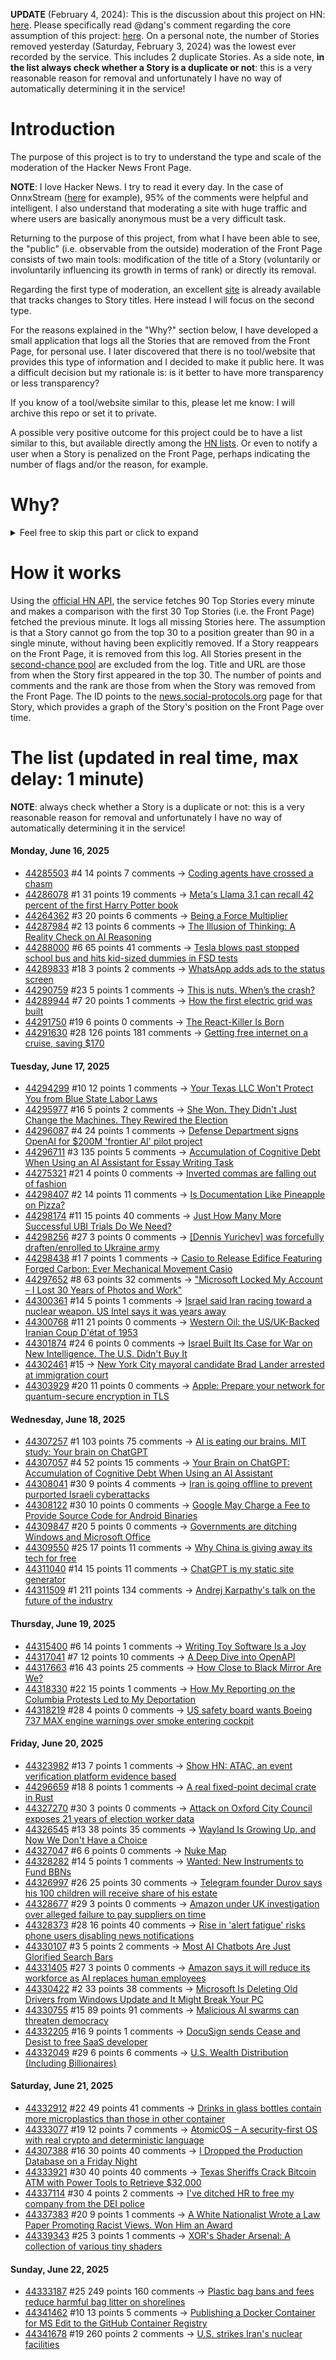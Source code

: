 **UPDATE** (February 4, 2024): This is the discussion about this project on HN: [here](https://news.ycombinator.com/item?id=39230513). Please specifically read @dang's comment regarding the core assumption of this project: [here](https://news.ycombinator.com/item?id=39231537). On a personal note, the number of Stories removed yesterday (Saturday, February 3, 2024) was the lowest ever recorded by the service. This includes 2 duplicate Stories. As a side note, **in the list always check whether a Story is a duplicate or not**: this is a very reasonable reason for removal and unfortunately I have no way of automatically determining it in the service!

# Introduction

The purpose of this project is to try to understand the type and scale of the moderation of the Hacker News Front Page.

**NOTE**: I love Hacker News. I try to read it every day. In the case of OnnxStream ([here](https://news.ycombinator.com/item?id=37752632) for example), 95% of the comments were helpful and intelligent. I also understand that moderating a site with huge traffic and where users are basically anonymous must be a very difficult task.

Returning to the purpose of this project, from what I have been able to see, the "public" (i.e. observable from the outside) moderation of the Front Page consists of two main tools: modification of the title of a Story (voluntarily or involuntarily influencing its growth in terms of rank) or directly its removal.

Regarding the first type of moderation, an excellent [site](https://hackernewstitles.netlify.app/) is already available that tracks changes to Story titles. Here instead I will focus on the second type.

For the reasons explained in the "Why?" section below, I have developed a small application that logs all the Stories that are removed from the Front Page, for personal use. I later discovered that there is no tool/website that provides this type of information and I decided to make it public here. It was a difficult decision but my rationale is: is it better to have more transparency or less transparency?

If you know of a tool/website similar to this, please let me know: I will archive this repo or set it to private.

A possible very positive outcome for this project could be to have a list similar to this, but available directly among the [HN lists](https://news.ycombinator.com/lists). Or even to notify a user when a Story is penalized on the Front Page, perhaps indicating the number of flags and/or the reason, for example.

# Why?

<details>
<summary>Feel free to skip this part or click to expand</summary>

A friend of mine posted two Stories on Hacker News related to OnnxStream (31 days apart), the first related to SDXL Turbo support and the second related to TinyLlama and Mistral 7B support.

In the case of the [first](https://news.ycombinator.com/item?id=38646969), the Story was among the first on the Front Page, until its title was changed from "Stable Diffusion Turbo on a Raspberry Pi Zero 2 generates an image in 29 minutes" to "OnnxStream: Stable Diffusion XL 1.0 Base on a Raspberry Pi Zero 2". This effectively "killed" the Story. One user pointed out that the new title didn't reflect the spirit of the Story (thanks @practice9).

In the case of the [second](https://news.ycombinator.com/item?id=38991145), the Story was in third place on the Front Page, less than an hour after the submission. In this case it was simply removed from the Front Page.

Having discovered this, perplexed, I sent an email to the moderator. @dang, who was very kind and quick in his response, explained to me that the Story had been flagged by users even without being explicitly [flagged], and that he could therefore only hypothesize the causes of the flag. His hypothesis was that (some?) users might be fed up with news related to LLMs.

While I have no reason to doubt Daniel's good faith, it's hard to believe that HN users would be tired of LLM-related news.

So I decided to develop a small console application to determine the frequency of this phenomenon (actually I was also motivated by the prospect of writing some C# code, after more than 2 years of complete abstinence). I subsequently discovered that there were no tools/websites that monitored this specific phenomenon and I therefore decided to make it public here.

</details>

# How it works

Using the [official HN API](https://github.com/HackerNews/API), the service fetches 90 Top Stories every minute and makes a comparison with the first 30 Top Stories (i.e. the Front Page) fetched the previous minute. It logs all missing Stories here. The assumption is that a Story cannot go from the top 30 to a position greater than 90 in a single minute, without having been explicitly removed. If a Story reappears on the Front Page, it is removed from this log. All Stories present in the [second-chance pool](https://news.ycombinator.com/pool) are excluded from the log. Title and URL are those from when the Story first appeared in the top 30. The number of points and comments and the rank are those from when the Story was removed from the Front Page. The ID points to the [news.social-protocols.org](https://news.social-protocols.org) page for that Story, which provides a graph of the Story's position on the Front Page over time.

# The list (updated in real time, max delay: 1 minute)

**NOTE**: always check whether a Story is a duplicate or not: this is a very reasonable reason for removal and unfortunately I have no way of automatically determining it in the service!

#### **Monday, June 16, 2025**
<!-- HN:44285503:start -->
* [44285503](https://news.social-protocols.org/stats?id=44285503) #4 14 points 7 comments -> [Coding agents have crossed a chasm](https://blog.singleton.io/posts/2025-06-14-coding-agents-cross-a-chasm/)<!-- HN:44285503:end --><!-- HN:44286078:start -->
* [44286078](https://news.social-protocols.org/stats?id=44286078) #1 31 points 19 comments -> [Meta's Llama 3.1 can recall 42 percent of the first Harry Potter book](https://www.understandingai.org/p/metas-llama-31-can-recall-42-percent)<!-- HN:44286078:end --><!-- HN:44264362:start -->
* [44264362](https://news.social-protocols.org/stats?id=44264362) #3 20 points 6 comments -> [Being a Force Multiplier](https://substack.com/home/post/p-165651243)<!-- HN:44264362:end --><!-- HN:44287984:start -->
* [44287984](https://news.social-protocols.org/stats?id=44287984) #2 13 points 6 comments -> [The Illusion of Thinking: A Reality Check on AI Reasoning](https://leotsem.com/blog/the-illusion-of-thinking/)<!-- HN:44287984:end --><!-- HN:44288000:start -->
* [44288000](https://news.social-protocols.org/stats?id=44288000) #6 65 points 41 comments -> [Tesla blows past stopped school bus and hits kid-sized dummies in FSD tests](https://www.engadget.com/transportation/tesla-blows-past-stopped-school-bus-and-hits-kid-sized-dummies-in-full-self-driving-tests-183756251.html)<!-- HN:44288000:end --><!-- HN:44289833:start -->
* [44289833](https://news.social-protocols.org/stats?id=44289833) #18 3 points 2 comments -> [WhatsApp adds ads to the status screen](https://techcrunch.com/2025/06/16/whatsapp-is-adding-ads-to-the-status-screen/)<!-- HN:44289833:end --><!-- HN:44290759:start -->
* [44290759](https://news.social-protocols.org/stats?id=44290759) #23 5 points 1 comments -> [This is nuts. When’s the crash?](https://www.ft.com/content/80019dab-78ab-4dbd-b6c5-a54ce953532f)<!-- HN:44290759:end --><!-- HN:44289944:start -->
* [44289944](https://news.social-protocols.org/stats?id=44289944) #7 20 points 1 comments -> [How the first electric grid was built](https://www.worksinprogress.news/p/how-the-worlds-first-electric-grid)<!-- HN:44289944:end --><!-- HN:44291750:start -->
* [44291750](https://news.social-protocols.org/stats?id=44291750) #19 6 points 0 comments -> [The React-Killer Is Born](https://medium.com/@resti.guay/juris-object-first-web-development-a-new-paradigm-for-reactive-user-interfaces-721a5a734732)<!-- HN:44291750:end --><!-- HN:44291630:start -->
* [44291630](https://news.social-protocols.org/stats?id=44291630) #28 126 points 181 comments -> [Getting free internet on a cruise, saving $170](https://angad.me/blog/2025/getting-free-cruise-internet/)<!-- HN:44291630:end -->
#### **Tuesday, June 17, 2025**
<!-- HN:44294299:start -->
* [44294299](https://news.social-protocols.org/stats?id=44294299) #10 12 points 1 comments -> [Your Texas LLC Won't Protect You from Blue State Labor Laws](https://upcactus.com/blog/your-Texas-LLC-won-t-protect-you-from-Blue-State-Labor-Laws)<!-- HN:44294299:end --><!-- HN:44295977:start -->
* [44295977](https://news.social-protocols.org/stats?id=44295977) #16 5 points 2 comments -> [She Won. They Didn't Just Change the Machines. They Rewired the Election](https://substack.com/inbox/post/165658733)<!-- HN:44295977:end --><!-- HN:44296087:start -->
* [44296087](https://news.social-protocols.org/stats?id=44296087) #4 24 points 1 comments -> [Defense Department signs OpenAI for $200M 'frontier AI' pilot project](https://www.theregister.com/2025/06/17/dod_openai_contract/)<!-- HN:44296087:end --><!-- HN:44296711:start -->
* [44296711](https://news.social-protocols.org/stats?id=44296711) #3 135 points 5 comments -> [Accumulation of Cognitive Debt When Using an AI Assistant for Essay Writing Task](https://www.brainonllm.com/)<!-- HN:44296711:end --><!-- HN:44275321:start -->
* [44275321](https://news.social-protocols.org/stats?id=44275321) #21 4 points 0 comments -> [Inverted commas are falling out of fashion](https://www.economist.com/britain/2025/06/12/inverted-commas-are-falling-out-of-fashion)<!-- HN:44275321:end --><!-- HN:44298407:start -->
* [44298407](https://news.social-protocols.org/stats?id=44298407) #2 14 points 11 comments -> [Is Documentation Like Pineapple on Pizza?](https://techleadtoolkit.substack.com/p/is-documentation-like-pineapple-on)<!-- HN:44298407:end --><!-- HN:44298174:start -->
* [44298174](https://news.social-protocols.org/stats?id=44298174) #11 15 points 40 comments -> [Just How Many More Successful UBI Trials Do We Need?](https://medium.com/the-no%C3%B6sphere/just-how-many-more-successful-ubi-trials-do-we-need-64ed124c7001)<!-- HN:44298174:end --><!-- HN:44298256:start -->
* [44298256](https://news.social-protocols.org/stats?id=44298256) #27 3 points 0 comments -> [[Dennis Yurichev] was forcefully draften/enrolled to Ukraine army](https://yurichev.com/n/army/)<!-- HN:44298256:end --><!-- HN:44298438:start -->
* [44298438](https://news.social-protocols.org/stats?id=44298438) #1 7 points 1 comments -> [Casio to Release Edifice Featuring Forged Carbon: Ever Mechanical Movement Casio](https://www.casio.com/intl/news/2025/0616-efk-100/)<!-- HN:44298438:end --><!-- HN:44297652:start -->
* [44297652](https://news.social-protocols.org/stats?id=44297652) #8 63 points 32 comments -> ["Microsoft Locked My Account – I Lost 30 Years of Photos and Work"](https://old.reddit.com/r/pcmasterrace/comments/1ldef4p/microsoft_locked_my_account_i_lost_30_years_of/)<!-- HN:44297652:end --><!-- HN:44300361:start -->
* [44300361](https://news.social-protocols.org/stats?id=44300361) #14 5 points 1 comments -> [Israel said Iran racing toward a nuclear weapon. US Intel says it was years away](https://www.cnn.com/2025/06/17/politics/israel-iran-nuclear-bomb-us-intelligence-years-away)<!-- HN:44300361:end --><!-- HN:44300768:start -->
* [44300768](https://news.social-protocols.org/stats?id=44300768) #11 21 points 0 comments -> [Western Oil: the US/UK-Backed Iranian Coup D'état of 1953](https://en.wikipedia.org/wiki/1953_Iranian_coup_d%27%C3%A9tat)<!-- HN:44300768:end --><!-- HN:44301874:start -->
* [44301874](https://news.social-protocols.org/stats?id=44301874) #24 6 points 0 comments -> [Israel Built Its Case for War on New Intelligence. The U.S. Didn't Buy It](https://www.wsj.com/world/middle-east/israel-built-its-case-for-war-with-iran-on-new-intelligence-the-u-s-didnt-buy-it-55592e81)<!-- HN:44301874:end --><!-- HN:44302461:start -->
* [44302461](https://news.social-protocols.org/stats?id=44302461) #15 -> [New York City mayoral candidate Brad Lander arrested at immigration court](https://www.theguardian.com/us-news/2025/jun/17/brad-lander-arrested-new-york-city-comptroller)<!-- HN:44302461:end --><!-- HN:44303929:start -->
* [44303929](https://news.social-protocols.org/stats?id=44303929) #20 11 points 0 comments -> [Apple: Prepare your network for quantum-secure encryption in TLS](https://support.apple.com/en-my/122756)<!-- HN:44303929:end -->
#### **Wednesday, June 18, 2025**
<!-- HN:44307257:start -->
* [44307257](https://news.social-protocols.org/stats?id=44307257) #1 103 points 75 comments -> [AI is eating our brains. MIT study: Your brain on ChatGPT](https://www.media.mit.edu/projects/your-brain-on-chatgpt/overview/)<!-- HN:44307257:end --><!-- HN:44307057:start -->
* [44307057](https://news.social-protocols.org/stats?id=44307057) #4 52 points 15 comments -> [Your Brain on ChatGPT: Accumulation of Cognitive Debt When Using an AI Assistant](https://fermatslibrary.com/s/your-brain-on-chatgpt-accumulation-of-cognitive-debt-when-using-an-ai-assistant-for-essay-writing-task)<!-- HN:44307057:end --><!-- HN:44308041:start -->
* [44308041](https://news.social-protocols.org/stats?id=44308041) #30 9 points 4 comments -> [Iran is going offline to prevent purported Israeli cyberattacks](https://www.theverge.com/politics/688875/iran-cutting-off-internet-israel-war)<!-- HN:44308041:end --><!-- HN:44308122:start -->
* [44308122](https://news.social-protocols.org/stats?id=44308122) #30 10 points 0 comments -> [Google May Charge a Fee to Provide Source Code for Android Binaries](https://source.android.com/opensourcerequest)<!-- HN:44308122:end --><!-- HN:44309847:start -->
* [44309847](https://news.social-protocols.org/stats?id=44309847) #20 5 points 0 comments -> [Governments are ditching Windows and Microsoft Office](https://www.windowscentral.com/software-apps/windows-11/goverments-are-ditching-windows-and-microsoft-office-new-letter-reveals-the-real-costs-of-switching-to-windows-11)<!-- HN:44309847:end --><!-- HN:44309550:start -->
* [44309550](https://news.social-protocols.org/stats?id=44309550) #25 17 points 11 comments -> [Why China is giving away its tech for free](https://www.economist.com/business/2025/06/17/why-china-is-giving-away-its-tech-for-free)<!-- HN:44309550:end --><!-- HN:44311040:start -->
* [44311040](https://news.social-protocols.org/stats?id=44311040) #14 15 points 11 comments -> [ChatGPT is my static site generator](https://notes.npilk.com/chatgpt-is-my-ssg)<!-- HN:44311040:end --><!-- HN:44311509:start -->
* [44311509](https://news.social-protocols.org/stats?id=44311509) #1 211 points 134 comments -> [Andrej Karpathy's talk on the future of the industry](https://www.donnamagi.com/articles/karpathy-yc-talk)<!-- HN:44311509:end -->
#### **Thursday, June 19, 2025**
<!-- HN:44315400:start -->
* [44315400](https://news.social-protocols.org/stats?id=44315400) #6 14 points 1 comments -> [Writing Toy Software Is a Joy](https://blog.jsbarretto.com/post/software-is-joy)<!-- HN:44315400:end --><!-- HN:44317041:start -->
* [44317041](https://news.social-protocols.org/stats?id=44317041) #7 12 points 10 comments -> [A Deep Dive into OpenAPI](https://www.deployhq.com/blog/unlocking-seamless-development-and-collaboration-a-deep-dive-into-openapi)<!-- HN:44317041:end --><!-- HN:44317663:start -->
* [44317663](https://news.social-protocols.org/stats?id=44317663) #16 43 points 25 comments -> [How Close to Black Mirror Are We?](https://www.howclosetoblackmirror.com/)<!-- HN:44317663:end --><!-- HN:44318330:start -->
* [44318330](https://news.social-protocols.org/stats?id=44318330) #22 15 points 1 comments -> [How My Reporting on the Columbia Protests Led to My Deportation](https://www.newyorker.com/news/the-lede/how-my-reporting-on-the-columbia-protests-led-to-my-deportation)<!-- HN:44318330:end --><!-- HN:44318219:start -->
* [44318219](https://news.social-protocols.org/stats?id=44318219) #28 4 points 0 comments -> [US safety board wants Boeing 737 MAX engine warnings over smoke entering cockpit](https://www.reuters.com/world/us/ntsb-wants-action-cfm-leap-1b-engines-over-smoke-entering-cockpit-2025-06-18/)<!-- HN:44318219:end -->
#### **Friday, June 20, 2025**
<!-- HN:44323982:start -->
* [44323982](https://news.social-protocols.org/stats?id=44323982) #13 7 points 1 comments -> [Show HN: ATAC, an event verification platform evidence based](https://atac.seraum.com)<!-- HN:44323982:end --><!-- HN:44296659:start -->
* [44296659](https://news.social-protocols.org/stats?id=44296659) #18 8 points 1 comments -> [A real fixed-point decimal crate in Rust](https://github.com/WuBingzheng/primitive_fixed_point_decimal)<!-- HN:44296659:end --><!-- HN:44327270:start -->
* [44327270](https://news.social-protocols.org/stats?id=44327270) #30 3 points 0 comments -> [Attack on Oxford City Council exposes 21 years of election worker data](https://www.theregister.com/2025/06/20/oxford_city_council_breach/)<!-- HN:44327270:end --><!-- HN:44326545:start -->
* [44326545](https://news.social-protocols.org/stats?id=44326545) #13 38 points 35 comments -> [Wayland Is Growing Up. and Now We Don't Have a Choice](https://fireborn.mataroa.blog/blog/i-want-to-love-linux-it-doesnt-love-me-back-post-4-wayland-is-growing-up-and-now-we-dont-have-a-choice/)<!-- HN:44326545:end --><!-- HN:44327047:start -->
* [44327047](https://news.social-protocols.org/stats?id=44327047) #6 6 points 0 comments -> [Nuke Map](https://nuclearsecrecy.com/nukemap/)<!-- HN:44327047:end --><!-- HN:44328282:start -->
* [44328282](https://news.social-protocols.org/stats?id=44328282) #14 5 points 1 comments -> [Wanted: New Instruments to Fund BBNs](https://www.freaktakes.com/p/wanted-new-instruments-to-fund-bbns)<!-- HN:44328282:end --><!-- HN:44326997:start -->
* [44326997](https://news.social-protocols.org/stats?id=44326997) #26 25 points 30 comments -> [Telegram founder Durov says his 100 children will receive share of his estate](https://www.cnn.com/2025/06/20/tech/durov-100-children-inheritance-scli-intl)<!-- HN:44326997:end --><!-- HN:44328677:start -->
* [44328677](https://news.social-protocols.org/stats?id=44328677) #29 3 points 0 comments -> [Amazon under UK investigation over alleged failure to pay suppliers on time](https://www.theguardian.com/technology/2025/jun/20/amazon-uk-investigation-alleged-failure-to-pay-groceries-suppliers-on-time)<!-- HN:44328677:end --><!-- HN:44328373:start -->
* [44328373](https://news.social-protocols.org/stats?id=44328373) #28 16 points 40 comments -> [Rise in 'alert fatigue' risks phone users disabling news notifications](https://www.theguardian.com/media/2025/jun/20/increase-alert-fatigue-phone-users-disable-news-notifications-study-finds)<!-- HN:44328373:end --><!-- HN:44330107:start -->
* [44330107](https://news.social-protocols.org/stats?id=44330107) #3 5 points 2 comments -> [Most AI Chatbots Are Just Glorified Search Bars](https://www.kasp.chat/)<!-- HN:44330107:end --><!-- HN:44331405:start -->
* [44331405](https://news.social-protocols.org/stats?id=44331405) #27 3 points 0 comments -> [Amazon says it will reduce its workforce as AI replaces human employees](https://www.cnn.com/2025/06/17/business/amazon-ai-human-employees-jobs)<!-- HN:44331405:end --><!-- HN:44330422:start -->
* [44330422](https://news.social-protocols.org/stats?id=44330422) #2 33 points 38 comments -> [Microsoft Is Deleting Old Drivers from Windows Update and It Might Break Your PC](https://nerds.xyz/2025/06/microsoft-driver-removal-windows-update-legacy-hardware-breaking/)<!-- HN:44330422:end --><!-- HN:44330755:start -->
* [44330755](https://news.social-protocols.org/stats?id=44330755) #15 89 points 91 comments -> [Malicious AI swarms can threaten democracy](https://osf.io/preprints/osf/qm9yk_v2)<!-- HN:44330755:end --><!-- HN:44332205:start -->
* [44332205](https://news.social-protocols.org/stats?id=44332205) #16 9 points 1 comments -> [DocuSign sends Cease and Desist to free SaaS developer](https://twitter.com/AzianMike/status/1935671153076678983)<!-- HN:44332205:end --><!-- HN:44332049:start -->
* [44332049](https://news.social-protocols.org/stats?id=44332049) #29 6 points 6 comments -> [U.S. Wealth Distribution (Including Billionaires)](https://joshworth.com/dev/wealthgap/)<!-- HN:44332049:end -->
#### **Saturday, June 21, 2025**
<!-- HN:44332912:start -->
* [44332912](https://news.social-protocols.org/stats?id=44332912) #22 49 points 41 comments -> [Drinks in glass bottles contain more microplastics than those in other container](https://www.anses.fr/en/content/drinks-glass-bottles-contain-more-microplastics-those-other-containers)<!-- HN:44332912:end --><!-- HN:44333077:start -->
* [44333077](https://news.social-protocols.org/stats?id=44333077) #19 12 points 7 comments -> [AtomicOS – A security-first OS with real crypto and deterministic language](https://github.com/ipenas-cl/AtomicOs)<!-- HN:44333077:end --><!-- HN:44307388:start -->
* [44307388](https://news.social-protocols.org/stats?id=44307388) #16 30 points 40 comments -> [I Dropped the Production Database on a Friday Night](https://vince.beehiiv.com/p/how-i-dropped-the-production-database-on-a-friday-night)<!-- HN:44307388:end --><!-- HN:44333921:start -->
* [44333921](https://news.social-protocols.org/stats?id=44333921) #30 40 points 40 comments -> [Texas Sheriffs Crack Bitcoin ATM with Power Tools to Retrieve $32,000](https://decrypt.co/326308/texas-sheriffs-crack-bitcoin-atm-with-power-tools-to-retrieve-32000)<!-- HN:44333921:end --><!-- HN:44337114:start -->
* [44337114](https://news.social-protocols.org/stats?id=44337114) #30 4 points 2 comments -> [I've ditched HR to free my company from the DEI police](https://nypost.com/2025/06/20/opinion/ive-ditched-hr-to-free-my-company-from-the-dei-police/)<!-- HN:44337114:end --><!-- HN:44337383:start -->
* [44337383](https://news.social-protocols.org/stats?id=44337383) #20 9 points 1 comments -> [A White Nationalist Wrote a Law Paper Promoting Racist Views. Won Him an Award](https://www.nytimes.com/2025/06/21/us/white-supremacist-university-of-florida-paper.html)<!-- HN:44337383:end --><!-- HN:44339343:start -->
* [44339343](https://news.social-protocols.org/stats?id=44339343) #25 3 points 1 comments -> [XOR's Shader Arsenal: A collection of various tiny shaders](https://www.xordev.com/arsenal)<!-- HN:44339343:end -->
#### **Sunday, June 22, 2025**
<!-- HN:44333187:start -->
* [44333187](https://news.social-protocols.org/stats?id=44333187) #25 249 points 160 comments -> [Plastic bag bans and fees reduce harmful bag litter on shorelines](https://www.science.org/doi/10.1126/science.adp9274)<!-- HN:44333187:end --><!-- HN:44341462:start -->
* [44341462](https://news.social-protocols.org/stats?id=44341462) #10 13 points 5 comments -> [Publishing a Docker Container for MS Edit to the GitHub Container Registry](https://til.simonwillison.net/github/container-registry)<!-- HN:44341462:end --><!-- HN:44341678:start -->
* [44341678](https://news.social-protocols.org/stats?id=44341678) #19 260 points 2 comments -> [U.S. strikes Iran's nuclear facilities](https://www.axios.com/2025/06/21/us-strike-iran-nuclear-israel-trump)<!-- HN:44341678:end -->